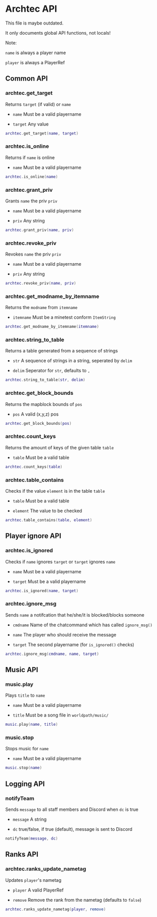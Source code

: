 # Archtec API

This file is maybe outdated.

It only documents global API functions, not locals!

Note:

`name` is always a player name

`player` is always a PlayerRef



## Common API


### archtec.get_target

Returns `target` (if valid) or `name`

- `name` Must be a valid playername

- `target` Any value

```lua
archtec.get_target(name, target)
```


### archtec.is_online

Returns if `name` is online

- `name` Must be a valid playername

```lua
archtec.is_online(name)
```


### archtec.grant_priv

Grants `name` the priv `priv`

- `name` Must be a valid playername

- `priv` Any string

```lua
archtec.grant_priv(name, priv)
```


### archtec.revoke_priv

Revokes `name` the priv `priv`

- `name` Must be a valid playername

- `priv` Any string

```lua
archtec.revoke_priv(name, priv)
```


### archtec.get_modname_by_itemname

Returns the `modname` from `itemname`

- `itemname` Must be a minetest conform `ItemString`

```lua
archtec.get_modname_by_itemname(itemname)
```


### archtec.string_to_table

Returns a table generated from a sequence of strings

- `str` A sequence of strings in a string, seperated by `delim`

- `delim` Seperator for `str`, defaults to `,`

```lua
archtec.string_to_table(str, delim)
```


### archtec.get_block_bounds

Returns the mapblock bounds of `pos`

- `pos` A valid (x,y,z) pos

```lua
archtec.get_block_bounds(pos)
```


### archtec.count_keys

Returns the amount of keys of the given table `table`

- `table` Must be a valid table

```lua
archtec.count_keys(table)
```


### archtec.table_contains

Checks if the value `element` is in the table `table`

- `table` Must be a valid table

- `element` The value to be checked

```lua
archtec.table_contains(table, element)
```



## Player ignore API


### archtec.is_ignored

Checks if `name` ignores `target` or `target` ignores `name`

- `name` Must be a valid playername

- `target` Must be a valid playername

```lua
archtec.is_ignored(name, target)
```


### archtec.ignore_msg

Sends `name` a notifcation that he/she/it is blocked/blocks someone

- `cmdname` Name of the chatcommand which has called `ignore_msg()`

- `name` The player who should receive the message

- `target` The second playername (for `is_ignored()` checks)

```lua
archtec.ignore_msg(cmdname, name, target)
```



## Music API


### music.play

Plays `title` to `name`

- `name` Must be a valid playername

- `title` Must be a song file in `worldpath/music/`

```lua
music.play(name, title)
```


### music.stop

Stops music for `name`

- `name` Must be a valid playername

```lua
music.stop(name)
```



## Logging API


### notifyTeam

Sends `message` to all staff members and Discord when `dc` is true

- `message` A string

- `dc` true/false, if true (default), message is sent to Discord

```lua
notifyTeam(message, dc)
```



## Ranks API


### archtec.ranks_update_nametag

Updates `player`'s nametag

- `player` A valid PlayerRef

- `remove` Remove the rank from the nametag (defaults to `false`)

```lua
archtec.ranks_update_nametag(player, remove)
```